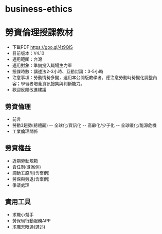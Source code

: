 # business-ethics
# 勞資倫理授課教材
- 下載PDF https://goo.gl/4t9QlS
- 目前版本：V4.10
- 適用範圍：台灣
- 適用對象：準備投入職場生力軍
- 授課時數：講述法2-3小時、互動討論：3-5小時
- 注意事項：勞動情勢多變，運用本公開版教學者，應注意勞動時勢變化調整內容；學習者培養資訊搜集與判斷能力。
- 歡迎反饋改進建議

## 勞資倫理
- 前言
- 勞動3趨勢(總體面)
-- 全球化/資訊化
-- 高齡化/少子化
-- 全球暖化/能源危機
- 工業倫理關係
## 勞資權益
- 近期勞動規範
- 責任制(含案例)
- 調動五原則(含案例)
- 勞保與勞退(含案例)
- 爭議處理
## 實用工具
- 求職小幫手
- 勞保局行動服務APP
- 求職天眼通(選述)

